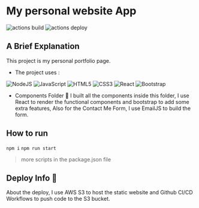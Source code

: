 # My personal website App

![actions build](https://github.com/Nicolas123-coder/portifolio/actions/workflows/CI.yml/badge.svg)
![actions deploy](https://github.com/Nicolas123-coder/portifolio/actions/workflows/CD.yml/badge.svg)

## A Brief Explanation
This project is my personal portfolio page.

- The project uses : 

![NodeJS](https://img.shields.io/badge/node.js-6DA55F?style=for-the-badge&logo=node.js&logoColor=white)
![JavaScript](https://img.shields.io/badge/javascript-%23323330.svg?style=for-the-badge&logo=javascript&logoColor=%23F7DF1E)
![HTML5](https://img.shields.io/badge/html5-%23E34F26.svg?style=for-the-badge&logo=html5&logoColor=white)
![CSS3](https://img.shields.io/badge/css3-%231572B6.svg?style=for-the-badge&logo=css3&logoColor=white)
![React](https://img.shields.io/badge/react-%2320232a.svg?style=for-the-badge&logo=react&logoColor=%2361DAFB)
![Bootstrap](https://img.shields.io/badge/bootstrap-%23563D7C.svg?style=for-the-badge&logo=bootstrap&logoColor=white)

- Components Folder 🧩
I built all the components inside this folder, I use React to render the functional components and bootstrap to add some extra features,
Also for the Contact Me Form, I use EmailJS to build the form.

## How to run 

```npm i```
```npm run start```

> more scripts in the package.json file

## Deploy Info 🚀
About the deploy, I use AWS S3 to host the static website and Github CI/CD Workflows to push code to the S3 bucket.
